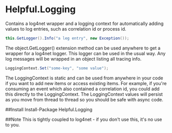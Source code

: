 # Helpful.Logging
Contains a log4net wrapper and a logging context for automatically adding values to log entries, such as correlation id or process id. 

```c#
this.GetLogger().Info("a leg entry", new Exception());
```
The object.GetLogger() extension method can be used anywhere to get a wrapper for a log4net logger. This logger can be used in the usual way. Any log messages will be wrapped in an object listing all tracing info.

```c#
LoggingContext.Set("some-key", "some value");
```
The LoggingContext is static and can be used from anywhere in your code if you want to add new items or access existing items. For example, if you're consuming an event which also contained a correlation id, you could add this directly to the LoggingContext. The LoggingContext values will persist as you move from thread to thread so you should be safe with async code.

##Install
Install-Package Helpful.Logging

##Note
This is tightly coupled to log4net - if you don't use this, it's no use to you.